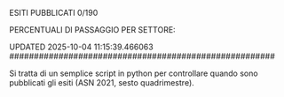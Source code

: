 ESITI PUBBLICATI 0/190 

PERCENTUALI DI PASSAGGIO PER SETTORE:

UPDATED 2025-10-04 11:15:39.466063
###################################################### 

Si tratta di un semplice script in python per controllare quando sono pubblicati gli esiti (ASN 2021, sesto quadrimestre).

